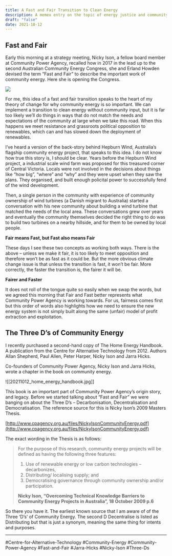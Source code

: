 ```yaml
---
title: A Fast and Fair Transition to Clean Energy
description: A memex entry on the topic of energy justice and community energy
draft: "false"
date: 2021-10-12
---
```

## Fast and Fair

Early this morning at a strategy meeting, Nicky Ison, a fellow board member at Community Power Agency, recalled how in 2017 in the lead up to the second Australian Community Energy Congress, she and Erland Howden devised the term “Fast and Fair” to describe the important work of community energy. Here she is opening the Congress.

<img src="https://youtu.be/W2rb48jlNhE?si=2pOtM72vUGp_KIXY">

For me, this idea of a fast and fair transition speaks to the heart of my theory of change for why community energy is so important. We can implement a transition to clean energy without community input, but it is far too likely we’ll do things in ways that do not match the needs and expectations of the community at large when we take this road. When this happens we meet resistance and grassroots political opposition to renewables, which can and has slowed down the deployment of renewables.

I’ve heard a version of the back-story behind Hepburn Wind, Australia’s flagship community energy project, that speaks to this idea. I do not know how true this story is, I should be clear. Years before the Hepburn Wind project, a industrial scale wind farm was proposed for this treasured corner of Central Victoria. Locals were not involved in the decisions about things like “how big”, “where” and “why” and they were upset when they saw the plans. They organised, and built enough policital power to successfully fend of the wind development.

Then, a single person in the community with experience of community ownership of wind turbines (a Danish migrant to Australia) started a conversation with his new community about building a wind turbine that matched the needs of the local area. These conversations grew over years and eventually the community themselves decided the right thing to do was to build two turbines on a nearby hillside, and for them to be owned by local people.

**Fair means Fast, but Fast also means Fair**

These days I see these two concepts as working both ways. There is the above – unless we make it fair, it is too likely to meet opposition and therefore won’t be as fast as it could be. But the more obvious climate change issue is that unless the transition is fast, it won’t be fair. More correctly, the faster the transition is, the fairer it will be.

**Fairer and Faster**

It does not roll of the tongue quite so easily when we swap the words, but we agreed this morning that Fair and Fast better represents what Community Power Agency is working towards. For us, fairness comes first but this order of words also highlights how we need to ensure the new energy system is not simply built along the same (unfair) model of profit extraction and exploitation.

## The Three D’s of Community Energy

I recently purchased a second-hand copy of The Home Energy Handbook. A publication from the Centre for Alternative Technology from 2012. Authors Allan Shepherd, Paul Allen, Peter Harper, Nicky Ison and Jarra Hicks.

Co-founders of Community Power Agency, Nicky Ison and Jarra Hicks, wrote a chapter in the book on community energy.

![[20211012_home_energy_handbook.jpg]]

This book is an important part of Community Power Agency’s origin story, and legacy. Before we started talking about “Fast and Fair” we were banging on about the Three D’s – Decarbonisation, Decentralisation and Democratisation. The reference source for this is Nicky Ison’s 2009 Masters Thesis.

[http://www.cpagency.org.au/files/NickyIsonCommunityEnergy.pdf](http://www.cpagency.org.au/files/NickyIsonCommunityEnergy.pdf)

The exact wording in the Thesis is as follows:

> For the purpose of this research, community energy projects will be defined as having the following three features:
> 
> 1. Use of renewable energy or low carbon technologies – decarbonizes,
> 2. Distributing/ localising supply; and
> 3. Democratising governance through community ownership and/or participation.
> 
> **Nicky Ison, “Overcoming Technical Knowledge Barriers to Community Energy Projects in Australia”, 18 October 2009 p.6**

So there you have it. The earliest known source that I am aware of of the Three ‘D’s’ of Community Energy. The second D Decentralise is listed as Distributing but that is just a synonym, meaning the same thing for intents and purposes.

---
#Centre-for-Alternative-Technology #Community-Energy #Community-Power-Agency #Fast-and-Fair #Jarra-Hicks #Nicky-Ison #Three-Ds 
